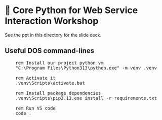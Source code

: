 # 🐍  Core Python for Web Service Interaction Workshop

See the ppt in this directory for the slide deck.

## Useful DOS command-lines

<pre>
    rem Install our project python vm
    "C:\Program Files\Python313\python.exe" -m venv .venv

    rem Activate it
    .venv\Scripts\activate.bat

    rem Install package dependencies
    .venv\Scripts\pip3.13.exe install -r requirements.txt

    rem Run VS code
    code .
</pre>
